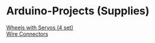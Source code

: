 # Arduino-Projects (Supplies)

[Wheels with Servos (4 set)](https://www.amazon.com/Geekstory-Feetech-Degree-Continuous-Rotation/dp/B079FRHBTR/ref=sr_1_45?crid=X5XISRCO2CU5&keywords=arduino+motor&qid=1577461208&sprefix=arduino+mo%2Caps%2C177&sr=8-45)
<br>
[Wire Connectors](https://www.andymark.com/categories/connectors)
